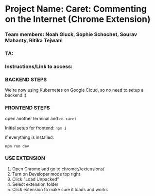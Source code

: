 # Project Name: Caret: Commenting on the Internet (Chrome Extension)

### Team members: Noah Gluck, Sophie Schochet, Sourav Mahanty, Ritika Tejwani

### TA: <Insert Here>

### Instructions/Link to access: <insert here>

### BACKEND STEPS

We're now using Kubernetes on Google Cloud, so no need to setup a backend :)

### FRONTEND STEPS

open another terminal and `cd caret`

Initial setup for frontend:
`npm i`

if everything is installed:

`npm run dev`

### USE EXTENSION

1. Open Chrome and go to chrome://extensions/
2. Turn on Developer mode top right
3. Click "Load Unpacked"
4. Select extension folder
5. Click extension to make sure it loads and works
